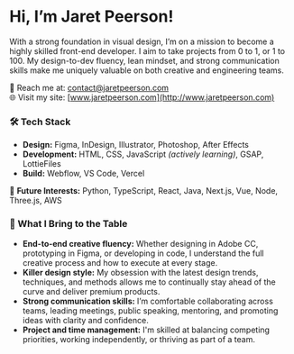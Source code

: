 # Hi, I’m Jaret Peerson!
With a strong foundation in visual design, I’m on a mission to become a highly skilled front-end developer. I aim to take projects from 0 to 1, or 1 to 100. My design-to-dev fluency, lean mindset, and strong communication skills make me uniquely valuable on both creative and engineering teams.

💬 Reach me at: [contact@jaretpeerson.com](mailto:contact@jaretpeerson.com)  
🌐 Visit my site: [www.jaretpeerson.com](http://www.jaretpeerson.com)

### 🛠️ Tech Stack
- **Design:** Figma, InDesign, Illustrator, Photoshop, After Effects
- **Development:** HTML, CSS, JavaScript *(actively learning)*, GSAP, LottieFiles
- **Build:** Webflow, VS Code, Vercel

🌱 **Future Interests:** Python, TypeScript, React, Java, Next.js, Vue, Node, Three.js, AWS

### 🧠 What I Bring to the Table
- **End-to-end creative fluency:** Whether designing in Adobe CC, prototyping in Figma, or developing in code, I understand the full creative process and how to execute at every stage.<br>
- **Killer design style:** My obsession with the latest design trends, techniques, and methods allows me to continually stay ahead of the curve and deliver premium products.<br>
- **Strong communication skills:** I’m comfortable collaborating across teams, leading meetings, public speaking, mentoring, and promoting ideas with clarity and confidence.<br>
- **Project and time management:** I'm skilled at balancing competing priorities, working independently, or thriving as part of a team.<br>
